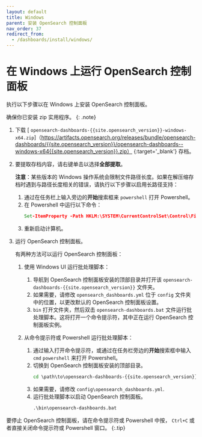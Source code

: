 ```yaml
---
layout: default
title: Windows
parent: 安装 OpenSearch 控制面板
nav_order: 37
redirect_from: 
  - /dashboards/install/windows/
---
```


# 在 Windows 上运行 OpenSearch 控制面板

执行以下步骤以在 Windows 上安装 OpenSearch 控制面板。

确保你已安装 zip 实用程序。
{: .note}

1. 下载 [ `opensearch-dashboards-{{site.opensearch_version}}-windows-x64.zip`]（https://artifacts.opensearch.org/releases/bundle/opensearch-dashboards/{{site.opensearch_version}}/opensearch-dashboards--windows-x64{{site.opensearch_version}}.zip） {:target='\_blank'} 存档。

1. 要提取存档内容，请右键单击以选择**全部提取**。
   
   **注意**：某些版本的 Windows 操作系统会限制文件路径长度。如果在解压缩存档时遇到与路径长度相关的错误，请执行以下步骤以启用长路径支持：

   1. 通过在任务栏上输入旁边的**开始**搜索框来 `powershell` 打开 Powershell。
   1. 在 Powershell 中运行以下命令：
      ```bat
      Set-ItemProperty -Path HKLM:\SYSTEM\CurrentControlSet\Control\FileSystem LongPathsEnabled -Type DWORD -Value 1 -Force
      ```
   1. 重新启动计算机。

1. 运行 OpenSearch 控制面板。

   有两种方法可以运行 OpenSearch 控制面板：

   1. 使用 Windows UI 运行批处理脚本：

      1. 导航到 OpenSearch 控制面板安装的顶部目录并打开该 `opensearch-dashboards-{{site.opensearch_version}}` 文件夹。
      1. 如果需要，请修改 `opensearch_dashboards.yml` 位于 `config` 文件夹中的位置，以更改默认的 OpenSearch 控制面板设置。
      1.  `bin` 打开文件夹，然后双击 `opensearch-dashboards.bat` 文件运行批处理脚本。这将打开一个命令提示符，其中正在运行 OpenSearch 控制面板实例。

   1. 从命令提示符或 Powershell 运行批处理脚本：

      1. 通过输入打开命令提示符，或通过在任务栏旁边的**开始**搜索框中输入 `cmd` `powershell` 来打开 Powershell。
      1. 切换到 OpenSearch 控制面板安装的顶部目录。
         ```bat
         cd \path\to\opensearch-dashboards-{{site.opensearch_version}}
         ```
      1. 如果需要，请修改 `config\opensearch_dashboards.yml`.
      1. 运行批处理脚本以启动 OpenSearch 控制面板。
         ```bat
         .\bin\opensearch-dashboards.bat
         ```

要停止 OpenSearch 控制面板，请在命令提示符或 Powershell 中按， `Ctrl+C` 或者直接关闭命令提示符或 Powershell 窗口。
{:.tip}
